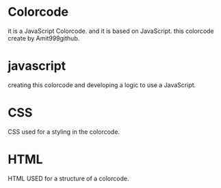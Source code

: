 # Colorcode
 it is a JavaScript Colorcode. and it is based on JavaScript.
 this colorcode create by Amit999github.

 # javascript
 creating this colorcode and developing a logic to use a JavaScript.
 # CSS
 CSS used for a styling in the colorcode.

 # HTML 
 HTML USED for a structure of a colorcode.